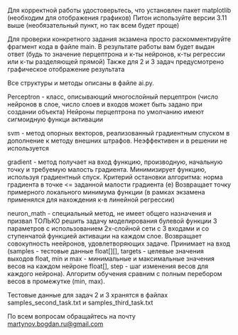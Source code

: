 Для корректной работы удостоверьтесь, что установлен пакет matplotlib (необходим для отображения графиков)
Питон используйте версии 3.11  выше (необязательный пункт, но так всем будет проще)

Для проверки конкретного задания экзамена просто раскомментируйте фрагмент кода в файле main. 
В результате работы вам будет выдан ответ (будь то значение перцептрона и к-ты нейронов, к-ты регрессии или к-ты разделяющей прямой)
Также для 2 и 3 задач предусмотрено графическое отображение результата

Все структуры и методы описаны в файле ai.py.

Perceptron - класс, описывающий многослойный перцептрон (число нейронов в слое, число слоев и входов может быть задано при создании объекта)
Нейроны перцептрона по умолчанию имеют сигмоидную функци активации

svm -  метод опорных векторов, реализованный градиентным спуском в дополнение к методу внешних штрафов. Неэффективен и в решении не используется

gradient - метод получает на вход функцию, производную, начальную точку и требуемую малость градиента. Минимизирует функцию, используя градиентный спуск. Критерий остановки алгоритма: норма градиента в точке <= заданной малости градиента (e)
Возвращает точку примерного локального минимума функции (в рамках экзамена применялся для нахождения к-в линейной регрессии)

neuron_math - специальный метод, не имеет общего назначения и призвал ТОЛЬКО решить задачу моделирования булевой функции 3 параметров с использованием 2х-слойной сети с 3 входами и со ступенчатой функцией активации на каждом слое.
Возвращает совокупность неейронов, удовлетворяющих задаче. Принимает на вход (samples - тестовые данные float[][], targets - целевые значения выходов float, min и max - минимальные и максимальные значения весов на каждом нейроне float[], 
step - шаг изменения весов для каждого нейрона). Алгоритм обучения сравним с полным перебором весов в промежутке (min, max).

Тестовые данные для задач 2 и 3 хранятся в файлах samples_second_task.txt и samples_third_task.txt

По всем вопросам обращайтесь на почту martynov.bogdan.ru@gmail.com

